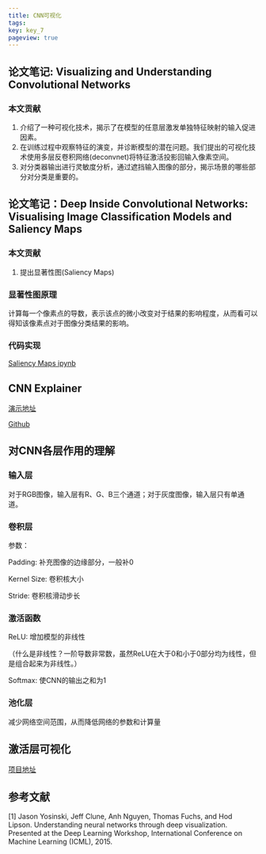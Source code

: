```yaml
---
title: CNN可视化
tags: 
key: key_7
pageview: true
---
```


## 论文笔记: Visualizing and Understanding Convolutional Networks

### 本文贡献

1. 介绍了一种可视化技术，揭示了在模型的任意层激发单独特征映射的输入促进因素。
2. 在训练过程中观察特征的演变，并诊断模型的潜在问题。我们提出的可视化技术使用多层反卷积网络(deconvnet)将特征激活投影回输入像素空间。
3. 对分类器输出进行灵敏度分析，通过遮挡输入图像的部分，揭示场景的哪些部分对分类是重要的。

## 论文笔记：Deep Inside Convolutional Networks: Visualising Image Classification Models and Saliency Maps

### 本文贡献

1. 提出显著性图(Saliency Maps)


### 显著性图原理

计算每一个像素点的导数，表示该点的微小改变对于结果的影响程度，从而看可以得知该像素点对于图像分类结果的影响。

### 代码实现

[Saliency Maps ipynb](https://github.com/wmn7/ML_Practice/blob/master/2019_07_08/Saliency%20Maps/Saliency%20Maps%20Picture.ipynb)


## CNN Explainer

[演示地址](https://poloclub.github.io/cnn-explainer/)

[Github](https://github.com/poloclub/cnn-explainer)

## 对CNN各层作用的理解

### 输入层

对于RGB图像，输入层有R、G、B三个通道；对于灰度图像，输入层只有单通道。

### 卷积层

参数：

Padding: 补充图像的边缘部分，一般补0

Kernel Size: 卷积核大小

Stride: 卷积核滑动步长

### 激活函数

ReLU: 增加模型的非线性

（什么是非线性？一阶导数非常数，虽然ReLU在大于0和小于0部分均为线性，但是组合起来为非线性。）

Softmax: 使CNN的输出之和为1

### 池化层

减少网络空间范围，从而降低网络的参数和计算量

## 激活层可视化

[项目地址](https://yosinski.com/deepvis)


## 参考文献

[1] Jason Yosinski, Jeff Clune, Anh Nguyen, Thomas Fuchs, and Hod Lipson. Understanding neural networks through deep visualization. Presented at the Deep Learning Workshop, International Conference on Machine Learning (ICML), 2015.
